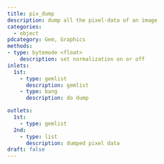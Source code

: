 ```yaml
---
title: pix_dump
description: dump all the pixel-data of an image
categories:
  - object
pdcategory: Gem, Graphics
methods:
- type: bytemode <float>
    description: set normalization on or off
inlets:
  1st:
    - type: gemlist
      description: gemlist
    - type: bang
      description: do dump

outlets:
  1st:
    - type: gemlist
  2nd:
    - type: list
      description: dumped pixel data
draft: false
---
```

